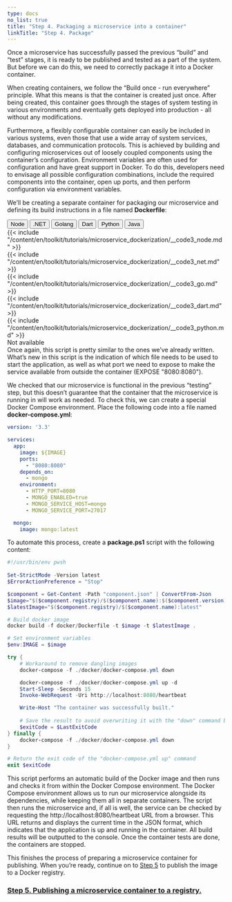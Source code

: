 ```yaml
---
type: docs
no_list: true
title: "Step 4. Packaging a microservice into a container"
linkTitle: "Step 4. Package"
---
```


Once a microservice has successfully passed the previous “build” and “test” stages, it is ready to be published and tested as a part of the system. But before we can do this, we need to correctly package it into a Docker container.

When creating containers, we follow the “Build once - run everywhere” principle. What this means is that the container is created just once. After being created, this container goes through the stages of system testing in various environments and eventually gets deployed into production - all without any modifications.

Furthermore, a flexibly configurable container can easily be included in various systems, even those that use a wide array of system services, databases, and communication protocols. This is achieved by building and configuring microservices out of loosely coupled components using the container’s configuration. Environment variables are often used for configuration and have great support in Docker. To do this, developers need to envisage all possible configuration combinations, include the required components into the container, open up ports, and then perform configuration via environment variables.

We’ll be creating a separate container for packaging our microservice and defining its build instructions in a file named **Dockerfile**:

<div class="content-tab-selector">
	<div class="btn-group tab-selector-btn-group" role="group" aria-label="Language selector">
	  <button type="button" class="btn lang-select-btn">Node</button>
	  <button type="button" class="btn lang-select-btn">.NET</button>
	  <button type="button" class="btn lang-select-btn">Golang</button>
	  <button type="button" class="btn lang-select-btn">Dart</button>
	  <button type="button" class="btn lang-select-btn">Python</button>
	  <button type="button" class="btn lang-select-btn">Java</button>
	</div>

<div class="content-tab-section">
  {{< include "/content/en/toolkit/tutorials/microservice_dockerization/__code3_node.md" >}}  
</div>

<div class="content-tab-section">
  {{< include "/content/en/toolkit/tutorials/microservice_dockerization/__code3_net.md" >}}    
</div>

<div class="content-tab-section">
  {{< include "/content/en/toolkit/tutorials/microservice_dockerization/__code3_go.md" >}}    
</div>

<div class="content-tab-section">
  {{< include "/content/en/toolkit/tutorials/microservice_dockerization/__code3_dart.md" >}}    
</div>

<div class="content-tab-section">
  {{< include "/content/en/toolkit/tutorials/microservice_dockerization/__code3_python.md" >}}
</div>

<div class="content-tab-section">
  Not available  
</div>

</div>
Once again, this script is pretty similar to the ones we’ve already written. What’s new in this script is the indication of which file needs to be used to start the application, as well as what port we need to expose to make the service available from outside the container (EXPOSE "8080:8080").

We checked that our microservice is functional in the previous “testing” step, but this doesn’t guarantee that the container that the microservice is running in will work as needed. To check this, we can create a special Docker Compose environment. Place the following code into a file named **docker-compose.yml**:

```yml
version: '3.3'

services:
  app:
    image: ${IMAGE}
    ports:
      - "8080:8080"
    depends_on:
      - mongo
    environment:
      - HTTP_PORT=8080
      - MONGO_ENABLED=true
      - MONGO_SERVICE_HOST=mongo
      - MONGO_SERVICE_PORT=27017

  mongo:
    image: mongo:latest

```

To automate this process, create a **package.ps1** script with the following content:

```ps1
#!/usr/bin/env pwsh
‍
Set-StrictMode -Version latest
$ErrorActionPreference = "Stop"

$component = Get-Content -Path "component.json" | ConvertFrom-Json
$image="$($component.registry)/$($component.name):$($component.version)-$($component.build)-rc"
$latestImage="$($component.registry)/$($component.name):latest"

# Build docker image
docker build -f docker/Dockerfile -t $image -t $latestImage .

# Set environment variables
$env:IMAGE = $image

try {
    # Workaround to remove dangling images
    docker-compose -f ./docker/docker-compose.yml down

    docker-compose -f ./docker/docker-compose.yml up -d
    Start-Sleep -Seconds 15
    Invoke-WebRequest -Uri http://localhost:8080/heartbeat

    Write-Host "The container was successfully built."
    
    # Save the result to avoid overwriting it with the "down" command below
    $exitCode = $LastExitCode 
} finally {
    docker-compose -f ./docker/docker-compose.yml down
}

# Return the exit code of the "docker-compose.yml up" command
exit $exitCode

```

This script performs an automatic build of the Docker image and then runs and checks it from within the Docker Compose environment. The Docker Compose environment allows us to run our microservice alongside its dependencies, while keeping them all in separate containers. The script then runs the microservice and, if all is well, the service can be checked by requesting the http://localhost:8080/heartbeat URL from a browser. This URL returns and displays the current time in the JSON format, which indicates that the application is up and running in the container. All build results will be outputted to the console. Once the container tests are done, the containers are stopped.

This finishes the process of preparing a microservice container for publishing. When you’re ready, continue on to [Step 5](../step4) to publish the image to a Docker registry.

<span class="hide-title-link">

### [Step 5. Publishing a microservice container to a registry.](../step4)

</span>
